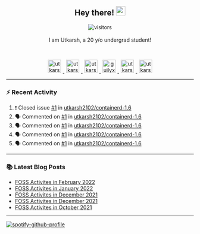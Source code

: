 <h2 align="center">
  <b>Hey there!</b> <img src="https://media.giphy.com/media/hvRJCLFzcasrR4ia7z/giphy.gif" width="25px">
</h2>

<p align="center">
  <img src="https://visitor-badge.glitch.me/badge?page_id=utkarsh2102" alt="visitors">
  <br/>
  <br/>
  I am Utkarsh, a 20 y/o undergrad student!
</p>

<br/>
<p align="center">
<a href="https://nm.debian.org/person/utkarsh/">
  <img alt="utkarsh2102 | Debian" width="35px" src="https://www.flaticon.com/svg/static/icons/svg/226/226772.svg" hspace="5"/>
</a>
<a href="https://twitter.com/utkarsh2102">
  <img alt="utkarsh2102 | Twitter" width="35px" src="https://image.flaticon.com/icons/svg/2111/2111703.svg" hspace="5"/>
</a>
<a href="mailto:utkarsh@debian.org">
  <img alt="utkarsh2102 | Mail" width="35px" src="https://www.flaticon.com/svg/static/icons/svg/893/893315.svg" hspace="5"/>
</a>
<a href="https://open.spotify.com/user/wr6c7rh4fwc5fvibnwrwwzlrn">
  <img alt="guilyx's Spotify" width="35px" src="https://image.flaticon.com/icons/svg/2111/2111627.svg" hspace="5"/>
</a>
<a href="https://www.linkedin.com/in/utkarsh2102"><img alt="utkarsh2102 | LinkedIn" width="35px" src="https://image.flaticon.com/icons/svg/2111/2111465.svg" hspace="5"/>
</a>
<a href="https://www.instagram.com/utkarsh2102">
  <img alt="utkarsh2102 | Instagram" width="35px" src="https://image.flaticon.com/icons/svg/2111/2111421.svg" hspace="5"/>
</a>
</p>

---

### :zap: Recent Activity

<!--START_SECTION:activity-->
1. ❗️ Closed issue [#1](https://github.com/utkarsh2102/containerd-1.6/issues/1) in [utkarsh2102/containerd-1.6](https://github.com/utkarsh2102/containerd-1.6)
2. 🗣 Commented on [#1](https://github.com/utkarsh2102/containerd-1.6/issues/1) in [utkarsh2102/containerd-1.6](https://github.com/utkarsh2102/containerd-1.6)
3. 🗣 Commented on [#1](https://github.com/utkarsh2102/containerd-1.6/issues/1) in [utkarsh2102/containerd-1.6](https://github.com/utkarsh2102/containerd-1.6)
4. 🗣 Commented on [#1](https://github.com/utkarsh2102/containerd-1.6/issues/1) in [utkarsh2102/containerd-1.6](https://github.com/utkarsh2102/containerd-1.6)
5. 🗣 Commented on [#1](https://github.com/utkarsh2102/containerd-1.6/issues/1) in [utkarsh2102/containerd-1.6](https://github.com/utkarsh2102/containerd-1.6)
<!--END_SECTION:activity-->

---

### :books: Latest Blog Posts

<!-- BLOG-POST-LIST:START -->
- [FOSS Activites in February 2022](https://utkarsh2102.com/posts/foss-in-feb-22/)
- [FOSS Activites in January 2022](https://utkarsh2102.com/posts/foss-in-jan-22/)
- [FOSS Activites in December 2021](https://utkarsh2102.com/posts/foss-in-dec-21/)
- [FOSS Activites in December 2021](https://utkarsh2102.com/posts/foss-in-nov-21/)
- [FOSS Activites in October 2021](https://utkarsh2102.com/posts/foss-in-oct-21/)
<!-- BLOG-POST-LIST:END -->

---

[![spotify-github-profile](https://spotify-github-profile.vercel.app/api/view?uid=wr6c7rh4fwc5fvibnwrwwzlrn&cover_image=true)](https://spotify-github-profile.vercel.app/api/view?uid=wr6c7rh4fwc5fvibnwrwwzlrn&redirect=true)
